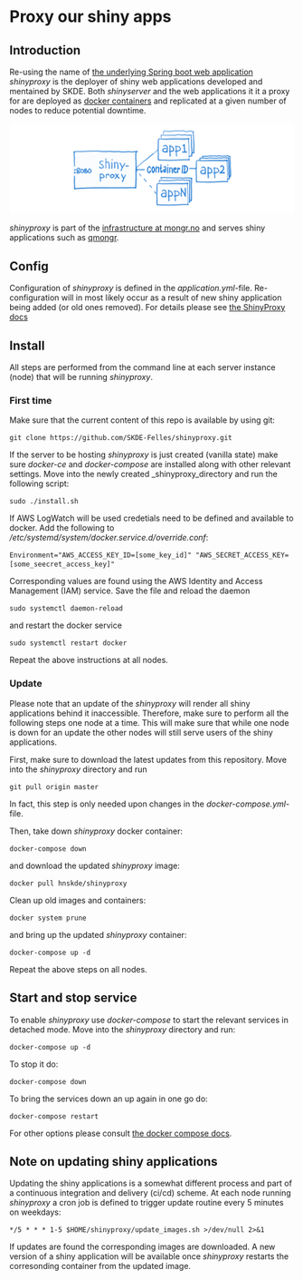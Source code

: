 # Proxy our shiny apps

## Introduction
Re-using the name of [the underlying Spring boot web application](https://www.shinyproxy.io/) _shinyproxy_ is the deployer of shiny web applications developed and mentained by SKDE. Both _shinyserver_ and the web applications it it a proxy for are deployed as [docker containers](https://www.yr.no/place/Norway/Troms_og_Finnmark/Troms%C3%B8/Troms%C3%B8/hour_by_hour.html) and replicated at a given number of nodes to reduce potential downtime.

![mongr.no shinyproxy setup](mongr_shinyproxy.png)

_shinyproxy_ is part of the [infrastructure at mongr.no](https://github.com/SKDE-Felles/lb-rp) and serves shiny applications such as [qmongr](https://github.com/SKDE-Felles/qmongr).

## Config
Configuration of _shinyproxy_ is defined in the _application.yml_-file. Re-configuration will in most likely occur as a result of new shiny application being added (or old ones removed). For details please see [the ShinyProxy docs](https://www.shinyproxy.io/configuration/)

## Install
All steps are performed from the command line at each server instance (node) that will be running _shinyproxy_.

### First time
Make sure that the current content of this repo is available by using git:
```
git clone https://github.com/SKDE-Felles/shinyproxy.git
```

If the server to be hosting _shinyproxy_ is just created (vanilla state) make sure _docker-ce_ and _docker-compose_ are installed along with other relevant settings. Move into the newly created _shinyproxy_directory and run the following script:
```
sudo ./install.sh
```

If AWS LogWatch will be used credetials need to be defined and available to docker. Add the following to _/etc/systemd/system/docker.service.d/override.conf_:
```
Environment="AWS_ACCESS_KEY_ID=[some_key_id]" "AWS_SECRET_ACCESS_KEY=[some_seecret_access_key]"
```
Corresponding values are found using the AWS Identity and Access Management (IAM) service. Save the file and reload the daemon
```
sudo systemctl daemon-reload
```
and restart the docker service
```
sudo systemctl restart docker
```

Repeat the above instructions at all nodes.

### Update
Please note that an update of the _shinyproxy_ will render all shiny applications behind it inaccessible. Therefore, make sure to perform all the following steps one node at a time. This will make sure that while one node is down for an update the other nodes will still serve users of the shiny applications. 

First, make sure to download the latest updates from this repository. Move into the _shinyproxy_ directory and run
```
git pull origin master
```
In fact, this step is only needed upon changes in the _docker-compose.yml_-file.

Then, take down _shinyproxy_ docker container:
```
docker-compose down
```
and download the updated _shinyproxy_ image:
```
docker pull hnskde/shinyproxy
```

Clean up old images and containers:
```
docker system prune
```
and bring up the updated _shinyproxy_ container:
```
docker-compose up -d
```

Repeat the above steps on all nodes.

## Start and stop service
To enable _shinyproxy_ use _docker-compose_ to start the relevant services in detached mode. Move into the _shinyproxy_ directory and run:
```
docker-compose up -d
```

To stop it do:
```
docker-compose down
```

To bring the services down an up again in one go do:
```
docker-compose restart
```

For other options please consult [the docker compose docs](https://docs.docker.com/compose/).

## Note on updating shiny applications
Updating the shiny applications is a somewhat different process and part of a continuous integration and delivery (ci/cd) scheme. At each node running _shinyproxy_ a cron job is defined to trigger update routine every 5 minutes on weekdays:
```
*/5 * * * 1-5 $HOME/shinyproxy/update_images.sh >/dev/null 2>&1
```
If updates are found the corresponding images are downloaded. A new version of a shiny application will be available once _shinyproxy_ restarts the corresonding container from the updated image. 

